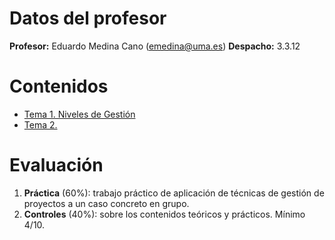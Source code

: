 # Datos del profesor
**Profesor:** Eduardo Medina Cano (emedina@uma.es)
**Despacho:** 3.3.12
# Contenidos
- [Tema 1. Niveles de Gestión](/Gestión/01.%20Niveles%20de%20Gestión)
- [Tema 2.](02.%20¿Qué%20es%20un%20proyecto?.md)
# Evaluación
1. **Práctica** (60%): trabajo práctico de aplicación de técnicas de gestión de proyectos a un caso concreto en grupo.
2. **Controles** (40%): sobre los contenidos teóricos y prácticos. Mínimo 4/10.
